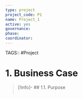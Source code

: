 ```yaml
---
type: project
project_code: P1
name: Project_1
active: yes
governance: 
phase: 
coordinator: 
---
```

TAGS:: #Project

# 1. Business Case
>[!info]- ## 1.1. Purpose
>```dataview
>```

